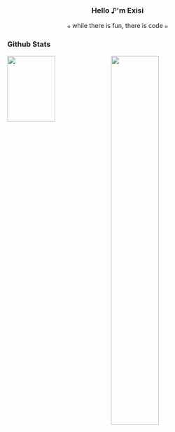 <h3 align="center">Hello ♪'m Exisi</h3>
<p align="center">๑ while there is fun, there is code ๑</p>

### Github Stats
<span>
 <a  href="https://github.com/Exisi?tab=repositories">
  <img min-device-width="390px" src="https://github-readme-stats.vercel.app/api?username=Exisi&show_icons=true&icon_color=0969da&text_color=575f6a&bg_color=ffffff&hide_title=true"  width="46.5%"/>
 </a>
 <a href="https://github.com/Exisi/Exisi/tree/main/Fantastic">
  <img  align="left" min-device-width="390px" src="https://github-readme-stats.vercel.app/api/top-langs/?username=Exisi&layout=compact&text_color=575f6a&count_private=true&theme=default" width="46.5%" height="150px"/>
 </a>
</span>
